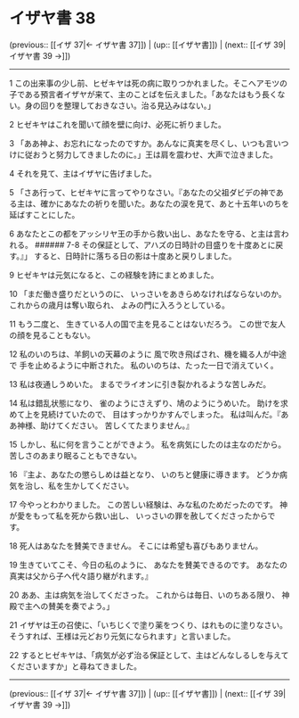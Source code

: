 # イザヤ書 38

(previous:: [[イザ 37|← イザヤ書 37]]) | (up:: [[イザヤ書]]) | (next:: [[イザ 39|イザヤ書 39 →]])

***


1 この出来事の少し前、ヒゼキヤは死の病に取りつかれました。そこへアモツの子である預言者イザヤが来て、主のことばを伝えました。「あなたはもう長くない。身の回りを整理しておきなさい。治る見込みはない。」 

2 ヒゼキヤはこれを聞いて顔を壁に向け、必死に祈りました。 

3 「ああ神よ、お忘れになったのですか。あんなに真実を尽くし、いつも言いつけに従おうと努力してきましたのに。」王は肩を震わせ、大声で泣きました。 

4 それを見て、主はイザヤに告げました。 

5 「さあ行って、ヒゼキヤに言ってやりなさい。『あなたの父祖ダビデの神である主は、確かにあなたの祈りを聞いた。あなたの涙を見て、あと十五年いのちを延ばすことにした。 

6 あなたとこの都をアッシリヤ王の手から救い出し、あなたを守る、と主は言われる。 ###### 7-8 その保証として、アハズの日時計の目盛りを十度あとに戻す。』」 すると、日時計に落ちる日の影は十度あと戻りしました。 

9 ヒゼキヤは元気になると、この経験を詩にまとめました。 

10 「まだ働き盛りだというのに、 いっさいをあきらめなければならないのか。 これからの歳月は奪い取られ、 よみの門に入ろうとしている。 

11 もう二度と、 生きている人の国で主を見ることはないだろう。 この世で友人の顔を見ることもない。 

12 私のいのちは、羊飼いの天幕のように 風で吹き飛ばされ、機を織る人が中途で 手を止めるように中断された。 私のいのちは、たった一日で消えていく。 

13 私は夜通しうめいた。 まるでライオンに引き裂かれるような苦しみだ。 

14 私は錯乱状態になり、 雀のようにさえずり、鳩のようにうめいた。 助けを求めて上を見続けていたので、 目はすっかりかすんでしまった。 私は叫んだ。『ああ神様、助けてください。 苦しくてたまりません。』 

15 しかし、私に何を言うことができよう。 私を病気にしたのは主なのだから。 苦しさのあまり眠ることもできない。 

16 『主よ、あなたの懲らしめは益となり、 いのちと健康に導きます。 どうか病気を治し、私を生かしてください。 

17 今やっとわかりました。 この苦しい経験は、みな私のためだったのです。 神が愛をもって私を死から救い出し、 いっさいの罪を赦してくださったからです。 

18 死人はあなたを賛美できません。 そこには希望も喜びもありません。 

19 生きていてこそ、今日の私のように、 あなたを賛美できるのです。 あなたの真実は父から子へ代々語り継がれます。』 

20 ああ、主は病気を治してくださった。 これからは毎日、いのちある限り、 神殿で主への賛美を奏でよう。」 

21 イザヤは王の召使に、「いちじくで塗り薬をつくり、はれものに塗りなさい。そうすれば、王様は元どおり元気になられます」と言いました。 

22 するとヒゼキヤは、「病気が必ず治る保証として、主はどんなしるしを与えてくださいますか」と尋ねてきました。

***

(previous:: [[イザ 37|← イザヤ書 37]]) | (up:: [[イザヤ書]]) | (next:: [[イザ 39|イザヤ書 39 →]])
